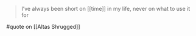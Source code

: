 > I’ve always been short on [[time]] in my life, never on what to use it for

#quote  on [[Altas Shrugged]]